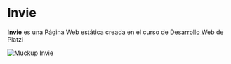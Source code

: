 # Invie

**[Invie](https://alessbn.github.io/Invie/precios.html)** es una Página Web estática creada en el curso de [Desarrollo Web](https://platzi.com/cursos/html5-css3/) de Platzi 

![Muckup Invie](https://raw.githubusercontent.com/platzi/desarrollo-web-online/master/demo/proyecto-invie.png)
